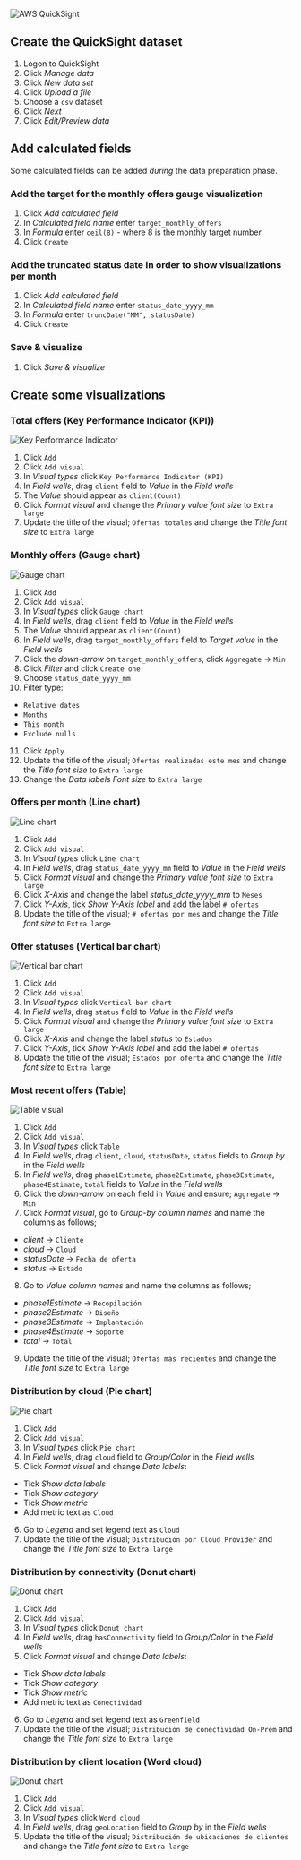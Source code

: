 ![AWS QuickSight](assets/images/aws-quicksight-logo.png)

## Create the QuickSight dataset

1. Logon to QuickSight
2. Click *Manage data*
3. Click *New data set*
4. Click *Upload a file*
5. Choose a `csv` dataset
6. Click *Next*
7. Click *Edit/Preview data*

## Add calculated fields

Some calculated fields can be added *during* the data preparation phase.

### Add the target for the monthly offers gauge visualization
1. Click *Add calculated field*
2. In *Calculated field name* enter `target_monthly_offers`
3. In *Formula* enter `ceil(8)` - where 8 is the monthly target number
4. Click `Create`

### Add the truncated status date in order to show visualizations per month
1. Click *Add calculated field*
2. In *Calculated field name* enter `status_date_yyyy_mm`
3. In *Formula* enter `truncDate("MM", statusDate)`
4. Click `Create`

### Save & visualize
1. Click *Save & visualize*

## Create some visualizations

### Total offers (Key Performance Indicator (KPI))

![Key Performance Indicator](assets/images/visual-kpi.png)

1. Click `Add`
2. Click `Add visual`
3. In *Visual types* click `Key Performance Indicator (KPI)`
4. In *Field wells*, drag `client` field to *Value* in the *Field wells*
5. The *Value* should appear as `client(Count)`
6. Click *Format visual* and change the *Primary value font size* to `Extra large`
7. Update the title of the visual; `Ofertas totales` and change the *Title font size* to `Extra large`

### Monthly offers (Gauge chart)

![Gauge chart](assets/images/visual-gauge.png)

1. Click `Add`
2. Click `Add visual`
3. In *Visual types* click `Gauge chart`
4. In *Field wells*, drag `client` field to *Value* in the *Field wells*
5. The *Value* should appear as `client(Count)`
6. In *Field wells*, drag `target_monthly_offers` field to *Target value* in the *Field wells*
7. Click the *down-arrow* on `target_monthly_offers`, click `Aggregate` -> `Min`
8. Click *Filter* and click `Create one`
9. Choose `status_date_yyyy_mm`
10. Filter type:
  - `Relative dates`
  - `Months`
  - `This month`
  - `Exclude nulls`
11. Click `Apply`
12. Update the title of the visual; `Ofertas realizadas este mes` and change the *Title font size* to `Extra large`
13. Change the *Data labels Font size* to `Extra large`

### Offers per month (Line chart)

![Line chart](assets/images/visual-line-chart.png)

1. Click `Add`
2. Click `Add visual`
3. In *Visual types* click `Line chart`
4. In *Field wells*, drag `status_date_yyyy_mm` field to *Value* in the *Field wells*
6. Click *Format visual* and change the *Primary value font size* to `Extra large`
7. Click *X-Axis* and change the label *status_date_yyyy_mm* to `Meses`
8. Click *Y-Axis*, tick *Show Y-Axis label* and add the label `# ofertas`
9. Update the title of the visual; `# ofertas por mes` and change the *Title font size* to `Extra large`

### Offer statuses (Vertical bar chart)

![Vertical bar chart](assets/images/visual-vertical-bar-chart.png)

1. Click `Add`
2. Click `Add visual`
3. In *Visual types* click `Vertical bar chart`
4. In *Field wells*, drag `status` field to *Value* in the *Field wells*
6. Click *Format visual* and change the *Primary value font size* to `Extra large`
7. Click *X-Axis* and change the label *status* to `Estados`
8. Click *Y-Axis*, tick *Show Y-Axis label* and add the label `# ofertas`
9. Update the title of the visual; `Estados por oferta` and change the *Title font size* to `Extra large`

### Most recent offers (Table)

![Table visual](assets/images/visual-table.png)

1. Click `Add`
2. Click `Add visual`
3. In *Visual types* click `Table`
4. In *Field wells*, drag `client`, `cloud`, `statusDate`, `status` fields to *Group by* in the *Field wells*
5. In *Field wells*, drag `phase1Estimate`, `phase2Estimate`, `phase3Estimate`, `phase4Estimate`, `total` fields to *Value* in the *Field wells*
6. Click the *down-arrow* on each field in *Value* and ensure; `Aggregate` -> `Min`
7. Click *Format visual*, go to *Group-by column names* and name the columns as follows;
  - *client* -> `Cliente`
  - *cloud* -> `Cloud`
  - *statusDate* -> `Fecha de oferta`
  - *status* -> `Estado`
8. Go to *Value column names* and name the columns as follows;
  - *phase1Estimate* -> `Recopilación`
  - *phase2Estimate* -> `Diseño`
  - *phase3Estimate* -> `Implantación`
  - *phase4Estimate* -> `Soporte`
  - *total* -> `Total`
9. Update the title of the visual; `Ofertas más recientes` and change the *Title font size* to `Extra large`

### Distribution by cloud (Pie chart)

![Pie chart](assets/images/visual-pie-chart.png)

1. Click `Add`
2. Click `Add visual`
3. In *Visual types* click `Pie chart`
4. In *Field wells*, drag `cloud` field to *Group/Color* in the *Field wells*
5. Click *Format visual* and change *Data labels*:
  - Tick *Show data labels*
  - Tick *Show category*
  - Tick *Show metric*
  - Add metric text as `Cloud`
6. Go to *Legend* and set legend text as `Cloud`
7. Update the title of the visual; `Distribución por Cloud Provider` and change the *Title font size* to `Extra large`

### Distribution by connectivity (Donut chart)

![Donut chart](assets/images/visual-donut-chart.png)

1. Click `Add`
2. Click `Add visual`
3. In *Visual types* click `Donut chart`
4. In *Field wells*, drag `hasConnectivity` field to *Group/Color* in the *Field wells*
5. Click *Format visual* and change *Data labels*:
  - Tick *Show data labels*
  - Tick *Show category*
  - Tick *Show metric*
  - Add metric text as `Conectividad`
6. Go to *Legend* and set legend text as `Greenfield`
7. Update the title of the visual; `Distribución de conectividad On-Prem` and change the *Title font size* to `Extra large`

### Distribution by client location (Word cloud)

![Donut chart](assets/images/visual-word-cloud.png)

1. Click `Add`
2. Click `Add visual`
3. In *Visual types* click `Word cloud`
4. In *Field wells*, drag `geoLocation` field to *Group by* in the *Field wells*
5. Update the title of the visual; `Distribución de ubicaciones de clientes` and change the *Title font size* to `Extra large`
